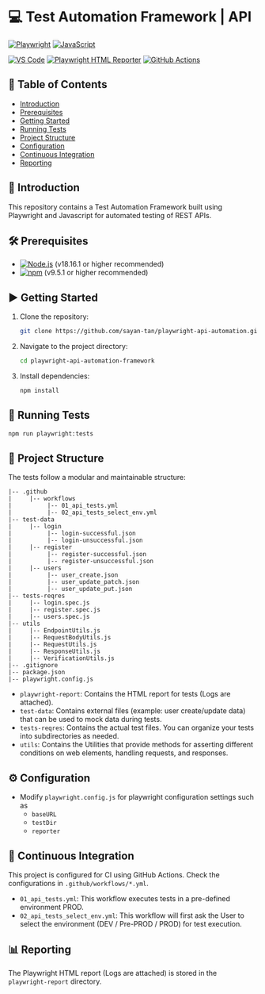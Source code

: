# 💻 Test Automation Framework | API 

[![Playwright](https://img.shields.io/badge/Playwright-34495E?style=for-the-badge&logo=playwright&logoColor=white)](https://playwright.dev/)
[![JavaScript](https://img.shields.io/badge/JavaScript-F7DF1E?style=for-the-badge&logo=javascript&logoColor=black)](https://js.org/index.html) 

[![VS Code](https://img.shields.io/badge/VS_Code-007ACC?style=for-the-badge&logo=visual-studio-code&logoColor=white)](https://code.visualstudio.com/)
[![Playwright HTML Reporter](https://img.shields.io/badge/Playwright%20HTML%20Reporter-<COLOR>?style=for-the-badge&logo=playwright&logoColor=white)](https://www.npmjs.com/package/playwright-html-reporter)
[![GitHub Actions](https://img.shields.io/badge/GitHub%20Actions-2088FF?style=for-the-badge&logo=github-actions&logoColor=white)](https://github.com/features/actions) 

## 📑 Table of Contents
- [Introduction](#introduction)
- [Prerequisites](#prerequisites)
- [Getting Started](#getting-started)
- [Running Tests](#running-tests)
- [Project Structure](#project-structure)
- [Configuration](#configuration)
- [Continuous Integration](#continuous-integration)
- [Reporting](#reporting)

## 📖 Introduction
This repository contains a Test Automation Framework built using Playwright and Javascript for automated testing of REST APIs.

## 🛠️ Prerequisites

- [![Node.js](https://img.shields.io/badge/Node.js-43853D?style=for-the-badge&logo=node.js&logoColor=white)](https://nodejs.org/) (v18.16.1 or higher recommended)
- [![npm](https://img.shields.io/badge/npm-CB3837?style=for-the-badge&logo=npm&logoColor=white)](https://www.npmjs.com/) (v9.5.1 or higher recommended)

## ▶️ Getting Started

1. Clone the repository:

   ```bash
   git clone https://github.com/sayan-tan/playwright-api-automation.git
   ```

2. Navigate to the project directory:

   ```bash
   cd playwright-api-automation-framework
   ```

3. Install dependencies:

   ```bash
   npm install
   ```

## 🚀 Running Tests

  ```bash
  npm run playwright:tests
  ```

## 📁 Project Structure

The tests follow a modular and maintainable structure:

```
|-- .github
|     |-- workflows
|          |-- 01_api_tests.yml
|          |-- 02_api_tests_select_env.yml
|-- test-data
|     |-- login
|          |-- login-successful.json
|          |-- login-unsuccessful.json
|     |-- register
|          |-- register-successful.json
|          |-- register-unsuccessful.json
|     |-- users
|          |-- user_create.json
|          |-- user_update_patch.json
|          |-- user_update_put.json
|-- tests-reqres
|     |-- login.spec.js
|     |-- register.spec.js
|     |-- users.spec.js
|-- utils
|     |-- EndpointUtils.js
|     |-- RequestBodyUtils.js
|     |-- RequestUtils.js
|     |-- ResponseUtils.js
|     |-- VerificationUtils.js
|-- .gitignore
|-- package.json
|-- playwright.config.js
```

- `playwright-report`: Contains the HTML report for tests (Logs are attached).
- `test-data`: Contains external files (example: user create/update data) that can be used to mock data during tests.
- `tests-reqres`: Contains the actual test files. You can organize your tests into subdirectories as needed. 
- `utils`: Contains the Utilities that provide methods for asserting different conditions on web elements, handling requests, and responses.

## ⚙️ Configuration

- Modify `playwright.config.js` for playwright configuration settings such as
  - `baseURL`
  - `testDir`
  - `reporter`

## 🔄 Continuous Integration

This project is configured for CI using GitHub Actions. Check the configurations in `.github/workflows/*.yml`.

- `01_api_tests.yml`: This workflow executes tests in a pre-defined environment PROD.
- `02_api_tests_select_env.yml`: This workflow will first ask the User to select the environment (DEV / Pre-PROD / PROD) for test execution.

## 📊 Reporting

The Playwright HTML report (Logs are attached) is stored in the `playwright-report` directory.
